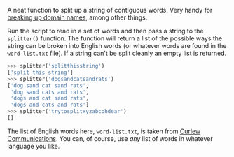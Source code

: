 A neat function to split up a string of contiguous words. Very handy for [breaking up domain names](http://ajcr.net/Words-nobody-wants/), among other things.

Run the script to read in a set of words and then pass a string to the `splitter()` function. The function will return a list of the possible ways the string can be broken into English words (or whatever words are found in the `word-list.txt` file). If a string can't be split cleanly an empty list is returned.

```python
>>> splitter('splitthisstring')
['split this string']
>>> splitter('dogsandcatsandrats')
['dog sand cat sand rats',
 'dog sand cats and rats',
 'dogs and cat sand rats',
 'dogs and cats and rats']
>>> splitter('trytosplitxyzabcohdear')
[]
```

The list of English words here, `word-list.txt`, is taken from [Curlew Communications](http://www.curlewcommunications.co.uk/wordlist.html). You can, of course, use *any* list of words in whatever language you like.
